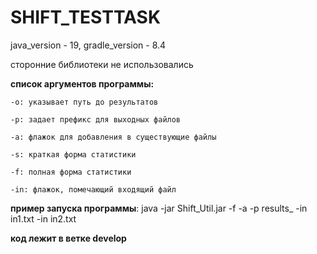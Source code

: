 # SHIFT_TESTTASK
java_version - 19, gradle_version - 8.4

сторонние библиотеки не использовались

**список аргументов программы:**

    -o: указывает путь до результатов
  
    -p: задает префикс для выходных файлов
  
    -a: флажок для добавления в существующие файлы
  
    -s: краткая форма статистики
  
    -f: полная форма статистики
  
    -in: флажок, помечающий входящий файл
  

  **пример запуска программы**:
  java -jar Shift_Util.jar -f -a -p results_ -in in1.txt -in in2.txt

  **код лежит в ветке develop**
